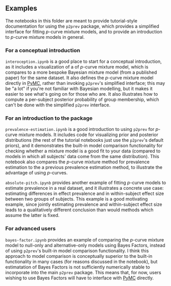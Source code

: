 ## Examples

The notebooks in this folder are meant to provide tutorial-style documentation for using the `p2prev` package, which provides a simplified interface for fitting $p$-curve mixture models, and to provide an introduction to $p$-curve mixture models in general. 

### For a conceptual introduction

`interoception.ipynb` is a good place to start for a conceptual introduction, as it includes a visualization of a of $p$-curve mixture model, which is compares to a more bespoke Bayesian mixture model (from a published paper) for the same dataset. It also defines the $p$-curve mixture model directly in [PyMC](https://www.pymc.io), rather than invoking `p2prev`'s simplified interface; this may be "a lot" if you're not familiar with Bayesian modelling, but it makes it easier to see what's going on for those who are. It also illustrates how to compute a per-subject posterior probability of group membership, which can't be done with the simplified `p2prev` interface.

### For an introduction to the package 

`prevalence-estimation.ipynb` is a good introduction to using `p2prev` for $p$-curve mixture models. It includes code for visualizing prior and posterior distributions (the rest of the tutorial notebooks just use the `p2prev`'s default priors), and it demonstrates the built-in model comparison functionality for checking whether a mixture model is a good fit to your data (compared to models in which all subjects' data come from the same distribution). This notebook also compares the $p$-curve mixture method for prevalence estimation to the a previous prevalence estimation method, to illustrate the advantage of using $p$-curves.

`absolute-pitch.ipynb` provides another example of fitting $p$-curve models to estimate prevalence in a real dataset, and it illustrates a concrete use case: estimating differences in effect prevalence and in within-subject effect size between two groups of subjects. This example is a good motivating example, since jointly estimating prevalence and within-subject effect size leads to a qualitatively different conclusion than would methods which assume the latter is fixed. 

### For advanced users 

`bayes-factor.ipynb` provides an example of comparing the $p$-curve mixture model to null-only and alternative-only models using Bayes Factors, instead of using `p2prev`'s built-in model comparison functionality. I think this approach to model comparison is conceptually superior to the built-in functionality in many cases (for reasons discussed in the notebook), but estimatation of Bayes Factors is not sufficiently numerically stable to incorporate into the main `p2prev` package. This means that, for now, users wishing to use Bayes Factors will have to interface with [PyMC](https://www.pymc.io) directly. 
